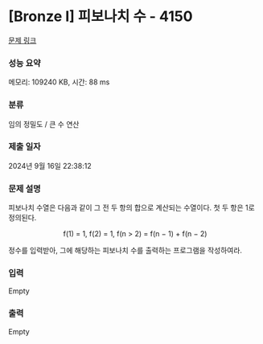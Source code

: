 # [Bronze I] 피보나치 수 - 4150 

[문제 링크](https://www.acmicpc.net/problem/4150) 

### 성능 요약

메모리: 109240 KB, 시간: 88 ms

### 분류

임의 정밀도 / 큰 수 연산

### 제출 일자

2024년 9월 16일 22:38:12

### 문제 설명

<p>피보나치 수열은 다음과 같이 그 전 두 항의 합으로 계산되는 수열이다. 첫 두 항은 1로 정의된다.</p>

<p style="text-align: center;">f(1) = 1, f(2) = 1, f(n > 2) = f(n − 1) + f(n − 2)</p>

<p>정수를 입력받아, 그에 해당하는 피보나치 수를 출력하는 프로그램을 작성하여라.</p>

### 입력 

 Empty

### 출력 

 Empty

